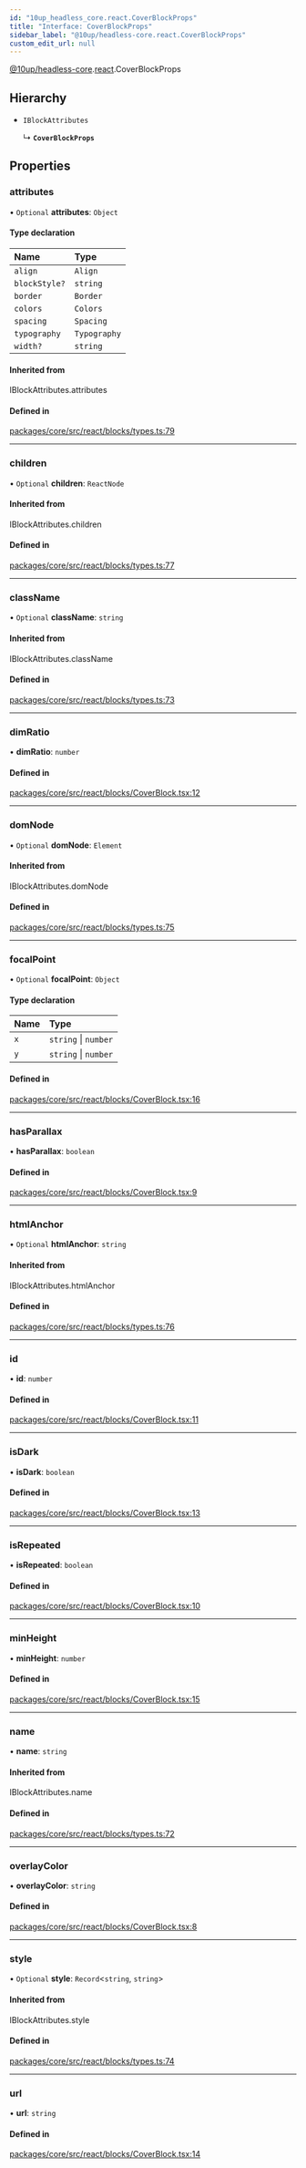 ```yaml
---
id: "10up_headless_core.react.CoverBlockProps"
title: "Interface: CoverBlockProps"
sidebar_label: "@10up/headless-core.react.CoverBlockProps"
custom_edit_url: null
---
```


[@10up/headless-core](../modules/10up_headless_core.md).[react](../namespaces/10up_headless_core.react.md).CoverBlockProps

## Hierarchy

- `IBlockAttributes`

  ↳ **`CoverBlockProps`**

## Properties

### attributes

• `Optional` **attributes**: `Object`

#### Type declaration

| Name | Type |
| :------ | :------ |
| `align` | `Align` |
| `blockStyle?` | `string` |
| `border` | `Border` |
| `colors` | `Colors` |
| `spacing` | `Spacing` |
| `typography` | `Typography` |
| `width?` | `string` |

#### Inherited from

IBlockAttributes.attributes

#### Defined in

[packages/core/src/react/blocks/types.ts:79](https://github.com/10up/headless/blob/d270384/packages/core/src/react/blocks/types.ts#L79)

___

### children

• `Optional` **children**: `ReactNode`

#### Inherited from

IBlockAttributes.children

#### Defined in

[packages/core/src/react/blocks/types.ts:77](https://github.com/10up/headless/blob/d270384/packages/core/src/react/blocks/types.ts#L77)

___

### className

• `Optional` **className**: `string`

#### Inherited from

IBlockAttributes.className

#### Defined in

[packages/core/src/react/blocks/types.ts:73](https://github.com/10up/headless/blob/d270384/packages/core/src/react/blocks/types.ts#L73)

___

### dimRatio

• **dimRatio**: `number`

#### Defined in

[packages/core/src/react/blocks/CoverBlock.tsx:12](https://github.com/10up/headless/blob/d270384/packages/core/src/react/blocks/CoverBlock.tsx#L12)

___

### domNode

• `Optional` **domNode**: `Element`

#### Inherited from

IBlockAttributes.domNode

#### Defined in

[packages/core/src/react/blocks/types.ts:75](https://github.com/10up/headless/blob/d270384/packages/core/src/react/blocks/types.ts#L75)

___

### focalPoint

• `Optional` **focalPoint**: `Object`

#### Type declaration

| Name | Type |
| :------ | :------ |
| `x` | `string` \| `number` |
| `y` | `string` \| `number` |

#### Defined in

[packages/core/src/react/blocks/CoverBlock.tsx:16](https://github.com/10up/headless/blob/d270384/packages/core/src/react/blocks/CoverBlock.tsx#L16)

___

### hasParallax

• **hasParallax**: `boolean`

#### Defined in

[packages/core/src/react/blocks/CoverBlock.tsx:9](https://github.com/10up/headless/blob/d270384/packages/core/src/react/blocks/CoverBlock.tsx#L9)

___

### htmlAnchor

• `Optional` **htmlAnchor**: `string`

#### Inherited from

IBlockAttributes.htmlAnchor

#### Defined in

[packages/core/src/react/blocks/types.ts:76](https://github.com/10up/headless/blob/d270384/packages/core/src/react/blocks/types.ts#L76)

___

### id

• **id**: `number`

#### Defined in

[packages/core/src/react/blocks/CoverBlock.tsx:11](https://github.com/10up/headless/blob/d270384/packages/core/src/react/blocks/CoverBlock.tsx#L11)

___

### isDark

• **isDark**: `boolean`

#### Defined in

[packages/core/src/react/blocks/CoverBlock.tsx:13](https://github.com/10up/headless/blob/d270384/packages/core/src/react/blocks/CoverBlock.tsx#L13)

___

### isRepeated

• **isRepeated**: `boolean`

#### Defined in

[packages/core/src/react/blocks/CoverBlock.tsx:10](https://github.com/10up/headless/blob/d270384/packages/core/src/react/blocks/CoverBlock.tsx#L10)

___

### minHeight

• **minHeight**: `number`

#### Defined in

[packages/core/src/react/blocks/CoverBlock.tsx:15](https://github.com/10up/headless/blob/d270384/packages/core/src/react/blocks/CoverBlock.tsx#L15)

___

### name

• **name**: `string`

#### Inherited from

IBlockAttributes.name

#### Defined in

[packages/core/src/react/blocks/types.ts:72](https://github.com/10up/headless/blob/d270384/packages/core/src/react/blocks/types.ts#L72)

___

### overlayColor

• **overlayColor**: `string`

#### Defined in

[packages/core/src/react/blocks/CoverBlock.tsx:8](https://github.com/10up/headless/blob/d270384/packages/core/src/react/blocks/CoverBlock.tsx#L8)

___

### style

• `Optional` **style**: `Record`<`string`, `string`\>

#### Inherited from

IBlockAttributes.style

#### Defined in

[packages/core/src/react/blocks/types.ts:74](https://github.com/10up/headless/blob/d270384/packages/core/src/react/blocks/types.ts#L74)

___

### url

• **url**: `string`

#### Defined in

[packages/core/src/react/blocks/CoverBlock.tsx:14](https://github.com/10up/headless/blob/d270384/packages/core/src/react/blocks/CoverBlock.tsx#L14)
